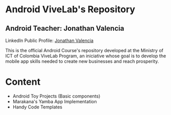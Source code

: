 Android ViveLab's Repository
============================
Android Teacher: Jonathan Valencia
-----------------------------------
LinkedIn Public Profile: [Jonathan Valencia](http://www.linkedin.com/pub/jonathan-valencia-espitia/63/57b/849)

This is the official Android Course's repository  developed at the Ministry of ICT of Colombia ViveLab Program, an iniciative whose goal is to develop the mobile app skills needed to create new businesses and reach prosperity.

Content
=========================================
* Android Toy Projects (Basic components)
* Marakana's Yamba App Implementation
* Handy Code Templates
